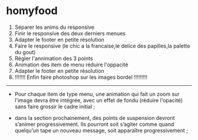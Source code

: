 # homyfood


1) Séparer les anims du responsive
2) Finir le responsive des deux derniers menues
3) Adapter le footer en petite résolution
4) Faire le responsive (le chic a la francaise,le delice des papilles,la palette du gout)
5) Régler l'annimation des 3 points
6) Animation des item de menu réduire l'oppacité
7) Adapter le footer en petite résolution
8) !!!!!!! Enfin faire photoshop sur les images bordel !!!!!!!!!


-----------------------------------------------------


- Pour chaque item de type menu, une animation qui fait un zoom sur l'image devra
être intégrée, avec un effet de fondu (réduire l'opacité) sans faire grossir le cadre
initial ;

- dans la section prochainement, des points de suspension devront s’animer
progressivement. Ils pourront soit s’agiter comme quand quelqu’un tape un
nouveau message, soit apparaître progressivement ;


